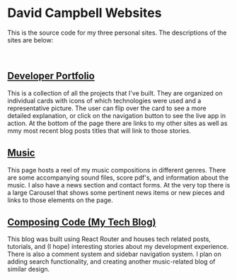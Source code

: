 # David Campbell Websites

This is the source code for my three personal sites. The descriptions of the sites are below:

<p>&nbsp;</p>

## [Developer Portfolio](https://www.developer.davidhalcampbell.com)

This is a collection of all the projects that I've built. They are organized on individual cards with icons of which technologies were used and a representative picture. The user can flip over the card to see a more detailed explanation, or click on the navigation button to see the live app in action. At the bottom of the page there are links to my other sites as well as mmy most recent blog posts titles that will link to those stories.

## [Music](https://www.music.davidhalcampbell.com)

This page hosts a reel of my music compositions in different genres. There are some accompanying sound files, score pdf's, and information about the music. I also have a news section and contact forms. At the very top there is a large Carousel that shows some pertinent news items or new pieces and links to those elements on the page.

## [Composing Code (My Tech Blog)](https://www.blog.davidhalcampbell.com)

This blog was built using React Router and houses tech related posts, tutorials, and (I hope) interesting stories about my development experience. There is also a comment system and sidebar navigation system. I plan on adding search functionality, and creating another music-related blog of similar design.
